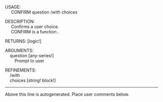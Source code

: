 USAGE:  
&nbsp;&nbsp;&nbsp;&nbsp;&nbsp;CONFIRM&nbsp;question&nbsp;/with&nbsp;choices  
  
DESCRIPTION:  
&nbsp;&nbsp;&nbsp;&nbsp;&nbsp;Confirms&nbsp;a&nbsp;user&nbsp;choice.  
&nbsp;&nbsp;&nbsp;&nbsp;&nbsp;CONFIRM&nbsp;is&nbsp;a&nbsp;function&nbsp;.  
  
RETURNS:&nbsp;[logic!]  
  
ARGUMENTS:  
&nbsp;&nbsp;&nbsp;&nbsp;question&nbsp;[any-series!]  
&nbsp;&nbsp;&nbsp;&nbsp;&nbsp;&nbsp;&nbsp;&nbsp;Prompt&nbsp;to&nbsp;user  
  
REFINEMENTS:  
&nbsp;&nbsp;&nbsp;&nbsp;/with  
&nbsp;&nbsp;&nbsp;&nbsp;choices&nbsp;[string!&nbsp;block!]  
___
Above this line is autogenerated. Place user comments below.